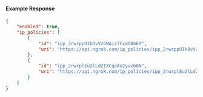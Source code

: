 <!-- Code generated for API Clients. DO NOT EDIT. -->

#### Example Response

```json
{
	"enabled": true,
	"ip_policies": [
		{
			"id": "ipp_2rwrppUIkOvVzGWAir7CxwO8mER",
			"uri": "https://api.ngrok.com/ip_policies/ipp_2rwrppUIkOvVzGWAir7CxwO8mER"
		},
		{
			"id": "ipp_2rwrplEu2lLdZIXCqoAu2yvvb0N",
			"uri": "https://api.ngrok.com/ip_policies/ipp_2rwrplEu2lLdZIXCqoAu2yvvb0N"
		}
	]
}
```
